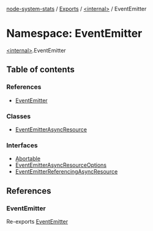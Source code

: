 [node-system-stats](../README.md) / [Exports](../modules.md) / [\<internal\>](internal_.md) / EventEmitter

# Namespace: EventEmitter

[\<internal\>](internal_.md).EventEmitter

## Table of contents

### References

- [EventEmitter](internal_.EventEmitter.md#eventemitter)

### Classes

- [EventEmitterAsyncResource](../classes/internal_.EventEmitter.EventEmitterAsyncResource.md)

### Interfaces

- [Abortable](../interfaces/internal_.EventEmitter.Abortable.md)
- [EventEmitterAsyncResourceOptions](../interfaces/internal_.EventEmitter.EventEmitterAsyncResourceOptions.md)
- [EventEmitterReferencingAsyncResource](../interfaces/internal_.EventEmitter.EventEmitterReferencingAsyncResource.md)

## References

### EventEmitter

Re-exports [EventEmitter](../classes/internal_.EventEmitter-1.md)
